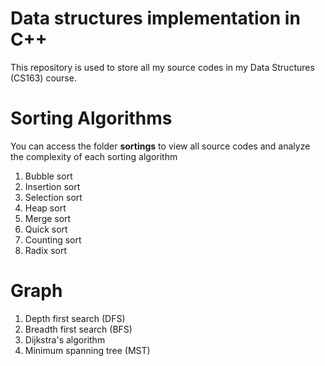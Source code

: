 # Data structures implementation in C++
This repository is used to store all my source codes in my Data Structures (CS163) course.

# Sorting Algorithms
You can access the folder **sortings** to view all source codes and analyze the complexity of each sorting algorithm

1. Bubble sort
2. Insertion sort
3. Selection sort
4. Heap sort
5. Merge sort
6. Quick sort
7. Counting sort
8. Radix sort

# Graph

1. Depth first search (DFS)
2. Breadth first search (BFS)
3. Dijkstra's algorithm
4. Minimum spanning tree (MST)